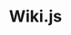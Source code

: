 ---
codehost: https://github.com/Requarks/wiki
logohandle: js_wiki
sort: wikijs
title: Wiki.js
website: https://wiki.js.org/
---